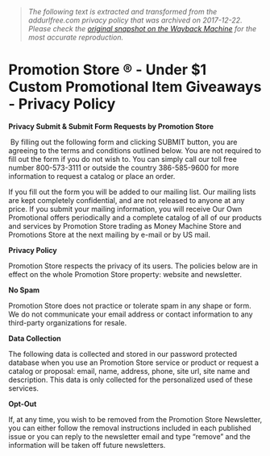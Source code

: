 > *The following text is extracted and transformed from the addurlfree.com privacy policy that was archived on 2017-12-22. Please check the [original snapshot on the Wayback Machine](https://web.archive.org/web/20171222082738id_/http%3A//www.promotionstore.com/submitdisclaimer.html) for the most accurate reproduction.*

# Promotion Store ® - Under $1 Custom Promotional Item Giveaways - Privacy Policy

**Privacy Submit & Submit Form Requests by Promotion Store**

 By filling out the following form and clicking SUBMIT button, you are agreeing to the terms and conditions outlined below. You are not required to fill out the form if you do not wish to. You can simply call our toll free number 800-573-3111 or outside the country 386-585-9600 for more information to request a catalog or place an order.

If you fill out the form you will be added to our mailing list. Our mailing lists are kept completely confidential, and are not released to anyone at any price. If you submit your mailing information, you will receive Our Own Promotional offers periodically and a complete catalog of all of our products and services by Promotion Store trading as Money Machine Store and Promotions Store at the next mailing by e-mail or by US mail.

 **Privacy Policy**

Promotion Store respects the privacy of its users. The policies below are in effect on the whole Promotion Store property: website and newsletter.

 **No Spam**

Promotion Store does not practice or tolerate spam in any shape or form. We do not communicate your email address or contact information to any third-party organizations for resale.

 **Data Collection**

The following data is collected and stored in our password protected database when you use an Promotion Store service or product or request a catalog or proposal: email, name, address, phone, site url, site name and description. This data is only collected for the personalized used of these services.

 **Opt-Out**

If, at any time, you wish to be removed from the Promotion Store Newsletter, you can either follow the removal instructions included in each published issue or you can reply to the newsletter email and type “remove” and the information will be taken off future newsletters.
